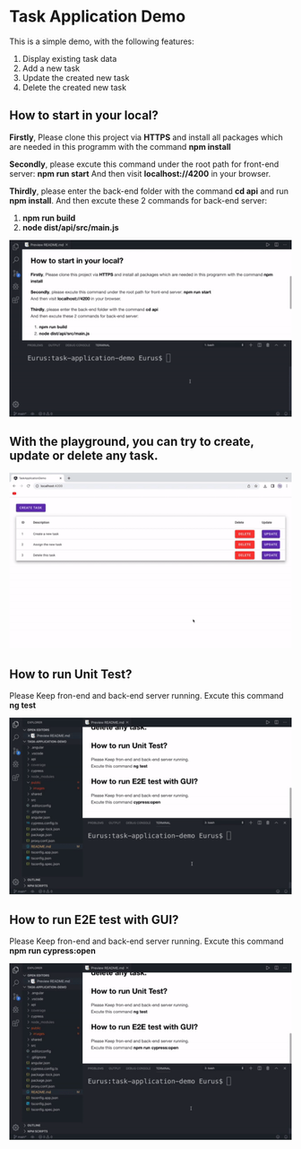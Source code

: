 # Task Application Demo

This is a simple demo, with the following features:

<ol>
  <li>Display existing task data</li>
  <li>Add a new task</li>
  <li>Update the created new task</li>
  <li>Delete the created new task</li>
</ol>

## How to start in your local?

**Firstly**, Please clone this project via **HTTPS** and install all packages which are needed in this programm with the command **npm install**

**Secondly**, please excute this command under the root path for front-end server: **npm run start**
And then visit **localhost://4200** in your browser.

**Thirdly**, please enter the back-end folder with the command **cd api** and run **npm install**.
And then excute these 2 commands for back-end server:
<ol>
  <li><strong>npm run build</strong></li>
  <li><strong>node dist/api/src/main.js</strong></li>
</ol>

![start the application](https://github.com/EurusBeCool/Eurus-TaskApplicationDemo/blob/main/public/images/how%20to%20start.gif)

## With the playground, you can try to create, update or delete any task.
![demo](https://github.com/EurusBeCool/Eurus-TaskApplicationDemo/blob/main/public/images/demo.gif)

## How to run Unit Test?
Please Keep fron-end and back-end server running.
Excute this command **ng test**

![UT test demo](https://github.com/EurusBeCool/Eurus-TaskApplicationDemo/blob/main/public/images/how%20to%20run%20ut.gif)

## How to run E2E test with GUI?
Please Keep fron-end and back-end server running.
Excute this command **npm run cypress:open**

![e2e test demo](https://github.com/EurusBeCool/Eurus-TaskApplicationDemo/blob/main/public/images/how%20to%20run%20e2e%20test.gif)

